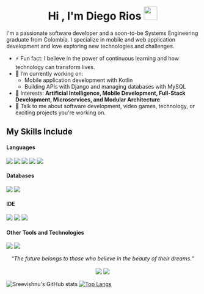 <h1 align="center">Hi , I'm Diego Rios <img src="https://media.giphy.com/media/hvRJCLFzcasrR4ia7z/giphy.gif" width="35"></h1>

I'm a passionate software developer and a soon-to-be Systems Engineering graduate from Colombia. I specialize in mobile and web application development and love exploring new technologies and challenges.

- ⚡ Fun fact: I believe in the power of continuous learning and how technology can transform lives.
- 🔭 I’m currently working on:
  - Mobile application development with Kotlin
  - Building APIs with Django and managing databases with MySQL
- 🌟 Interests: **Artificial Intelligence, Mobile Development, Full-Stack Development, Microservices, and Modular Architecture**
- 💬 Talk to me about software development, video games, technology, or exciting projects you're working on.

## My Skills Include

<h4> Languages </h4>
<span> 
  <img src="https://img.shields.io/badge/HTML5-E34F26?style=for-the-badge&logo=html5&logoColor=white">
  <img src="https://img.shields.io/badge/CSS3-1572B6?style=for-the-badge&logo=css3&logoColor=white">
  <img src="https://img.shields.io/badge/JavaScript-F7DF1E?style=for-the-badge&logo=javascript&logoColor=black">
  <img src="https://img.shields.io/badge/kotlin-%237F52FF.svg?style=for-the-badge&logo=kotlin&logoColor=white">
  <img src="https://img.shields.io/badge/Java-ED8B00?style=for-the-badge&logo=java&logoColor=white">
</span>

<h4> Databases </h4>
<span>
  <img src="https://img.shields.io/badge/MySQL-00000F?style=for-the-badge&logo=mysql&logoColor=white">
  <img src="https://img.shields.io/badge/postgres-%23316192.svg?style=for-the-badge&logo=postgresql&logoColor=white">
</span>

<h4> IDE </h4>
<span>
<img src="https://img.shields.io/badge/Android_Studio-3DDC84?style=for-the-badge&logo=android-studio&logoColor=white">
<img src="https://img.shields.io/badge/Visual_Studio_Code-0078D4?style=for-the-badge&logo=visual%20studio%20code&logoColor=white">
<img src="https://img.shields.io/badge/IntelliJIDEA-000000.svg?style=for-the-badge&logo=intellij-idea&logoColor=white">

<h4> Other Tools and Technologies </h4>
<span>
  <img src="https://img.shields.io/badge/Git-F05032?style=for-the-badge&logo=git&logoColor=white">
  <img src="https://img.shields.io/badge/Xampp-F37623?style=for-the-badge&logo=xampp&logoColor=white">
</span>

<p align="center"> <i>“The future belongs to those who believe in the beauty of their dreams.”</i> <br> <br> <a target="_blank" href="https://www.linkedin.com/in/diego-rios11/"><img src="https://img.shields.io/badge/-LinkedIn-0077B5?style=for-the-badge&logo=Linkedin&logoColor=white"></img></a> <a target="_blank" href="mailto:digoriosf@gmail.com"><img src="https://img.shields.io/badge/-Gmail-D14836?style=for-the-badge&logo=Gmail&logoColor=white"></img></a> <br> </p>


![Sreevishnu's GitHub stats](https://github-readme-stats.vercel.app/api?username=DiegoRios11&hide=issues&show_icons=true&theme=gotham)
[![Top Langs](https://github-readme-stats.vercel.app/api/top-langs/?username=DiegoRios11&layout=compact&theme=gotham)](https://github.com/anuraghazra/github-readme-stats)
